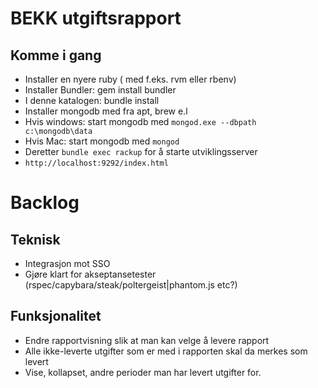 # BEKK utgiftsrapport

## Komme i gang

* Installer en nyere ruby ( med f.eks. rvm eller rbenv)
* Installer Bundler: gem install bundler
* I denne katalogen: bundle install
* Installer mongodb med fra apt, brew e.l 
* Hvis windows: start mongodb med `mongod.exe --dbpath c:\mongodb\data`
* Hvis Mac: start mongodb med `mongod`
* Deretter `bundle exec rackup` for å starte utviklingsserver
* `http://localhost:9292/index.html`

# Backlog

## Teknisk
* Integrasjon mot SSO
* Gjøre klart for akseptansetester (rspec/capybara/steak/poltergeist|phantom.js etc?)

## Funksjonalitet
* Endre rapportvisning slik at man kan velge å levere rapport
* Alle ikke-leverte utgifter som er med i rapporten skal da merkes som levert
* Vise, kollapset, andre perioder man har levert utgifter for.
